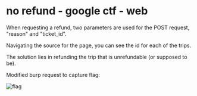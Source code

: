 # no refund - google ctf - web


When requesting a refund, two parameters are used for the POST request, "reason" and "ticket_id".


Navigating the source for the page, you can see the id for each of the trips.

The solution lies in refunding the trip that is unrefundable (or supposed to be).

Modified burp request to capture flag:


![flag](https://github.com/user-attachments/assets/8896ae2a-2934-4be8-a19e-7c92c2713819)

